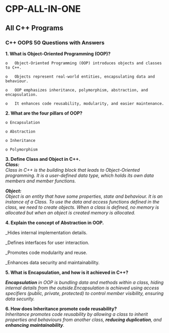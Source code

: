 # CPP-ALL-IN-ONE

## All C++ Programs

### C++ OOPS 50 Questions with Answers

**1. What is Object-Oriented Programming (OOP)?**

    o	Object-Oriented Programming (OOP) introduces objects and classes to C++.

    o	Objects represent real-world entities, encapsulating data and behaviour.

    o	OOP emphasizes inheritance, polymorphism, abstraction, and encapsulation.

    o	It enhances code reusability, modularity, and easier maintenance.


**2. What are the four pillars of OOP?**

    o Encapsulation

    o Abstraction

    o Inheritance

    o Polymorphism


**3. Define Class and Object in C++.** <br>
***Class:***<br>
_Class in C++ is the building block that leads to Object-Oriented programming._
_It is a user-defined data type, which holds its own data members and member functions._


***Object:***<br>
_Object is an entity that have some properties, state and behaviour. It is an instance of a Class._
_To use the data and access functions defined in the class, we need to create objects._
_When a class is defined, no memory is allocated but when an object is created memory is allocated._


**4.	Explain the concept of Abstraction in OOP.** <br>

   _Hides internal implementation details.

   _Defines interfaces for user interaction.

   _Promotes code modularity and reuse.

   _Enhances data security and maintainability.


**5.	What is Encapsulation, and how is it achieved in C++?**

***Encapsulation*** _in OOP is bundling data and methods within a class, hiding internal details from the outside.Encapsulation is achieved using access specifiers (public, private, protected) to control member visibility, ensuring data security._

**6.	How does Inheritance promote code reusability?** <br>
_Inheritance promotes code reusability by allowing a class to inherit properties and behaviours from another class, ***reducing duplication***, and ***enhancing maintainability***._
